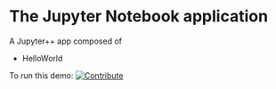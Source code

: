 # The Jupyter Notebook application
A Jupyter++ app composed of
- HelloWorld


To run this demo: [![Contribute](factory-contribute.svg)](https://codeready-labs-infra.apps.cluster-toronto-b6e7.toronto-b6e7.open.redhat.com/factory?url=https://github.com/anurag-saran/crw-jupyternotebook)
